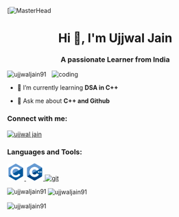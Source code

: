 [![MasterHead](https://user-images.githubusercontent.com/74038190/225813708-98b745f2-7d22-48cf-9150-083f1b00d6c9.gif)
<h1 align="center">Hi 👋, I'm Ujjwal Jain</h1>
<h3 align="center">A passionate Learner from India</h3>
<img align="right" alt="coding" width="400" src="https://t4.ftcdn.net/jpg/03/13/40/45/360_F_313404541_e9YZ3pht6oEEkMXuhxTboqXA2B2ShNnC.jpg"

<p align="left"> <img src="https://komarev.com/ghpvc/?username=ujjwaljain91&label=Profile%20views&color=0e75b6&style=flat" alt="ujjwaljain91" /> </p>

- 🌱 I’m currently learning **DSA in C++**

- 💬 Ask me about **C++ and Github**

<h3 align="left">Connect with me:</h3>
<p align="left">
<a href="https://linkedin.com/in/ujjwal jain" target="blank"><img align="center" src="https://raw.githubusercontent.com/rahuldkjain/github-profile-readme-generator/master/src/images/icons/Social/linked-in-alt.svg" alt="ujjwal jain" height="30" width="40" /></a>
</p>

<h3 align="left">Languages and Tools:</h3>
<p align="left"> <a href="https://www.cprogramming.com/" target="_blank" rel="noreferrer"> <img src="https://raw.githubusercontent.com/devicons/devicon/master/icons/c/c-original.svg" alt="c" width="40" height="40"/> </a> <a href="https://www.w3schools.com/cpp/" target="_blank" rel="noreferrer"> <img src="https://raw.githubusercontent.com/devicons/devicon/master/icons/cplusplus/cplusplus-original.svg" alt="cplusplus" width="40" height="40"/> </a> <a href="https://git-scm.com/" target="_blank" rel="noreferrer"> <img src="https://www.vectorlogo.zone/logos/git-scm/git-scm-icon.svg" alt="git" width="40" height="40"/> </a> </p>

<p><img align="left" src="https://github-readme-stats.vercel.app/api/top-langs?username=ujjwaljain91&show_icons=true&locale=en&layout=compact" alt="ujjwaljain91" /></p>

<p>&nbsp;<img align="center" src="https://github-readme-stats.vercel.app/api?username=ujjwaljain91&show_icons=true&locale=en" alt="ujjwaljain91" /></p>

<p><img align="center" src="https://github-readme-streak-stats.herokuapp.com/?user=ujjwaljain91&" alt="ujjwaljain91" /></p>
